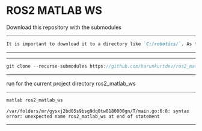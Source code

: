 
# ROS2 MATLAB WS

Download this repository with the submodules

---
```markdown
It is important to download it to a directory like `C:/robotics/`. As the folder path gets longer, it may cause issues with the project.
```
---

---
```go
git clone --recurse-submodules https://github.com/harunkurtdev/ros2_matlab_ws.git
```
---
run for the current project directory ros2_matlab_ws

---
```go
matlab ros2_matlab_ws
```
```output
/var/folders/mr/gysxj2bd05s9bsg9dq0tw0180000gn/T/main.go:6:8: syntax error: unexpected name ros2_matlab_ws at end of statement
```
---
